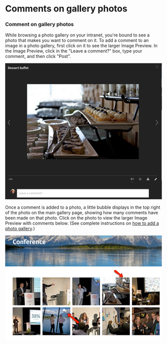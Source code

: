 # Comments on gallery photos

### Comment on gallery photos

While browsing a photo gallery on your intranet, you're bound to see a photo that makes you want to comment on it. To add a comment to an image in a photo gallery, first click on it to see the larger Image Preview. In the Image Preview, click in the "Leave a comment?" box, type your comment, and then click "Post".

![](../../../.gitbook/assets/5%20%2817%29.png)

Once a comment is added to a photo, a little bubble displays in the top right of the photo on the main gallery page, showing how many comments have been made on that photo. Click on the photo to view the larger Image Preview with comments below. \(See complete instructions on [how to add a photo gallery](../../add-pages-and-sections/add-a-photo-gallery/).\)  


![](../../../.gitbook/assets/6%20%2818%29.png)

